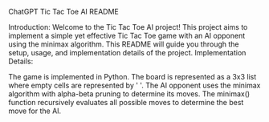 
ChatGPT
Tic Tac Toe AI README

Introduction:
Welcome to the Tic Tac Toe AI project! This project aims to implement a simple yet effective Tic Tac Toe game with an AI opponent using the minimax algorithm. This README will guide you through the setup, usage, and implementation details of the project.
Implementation Details:

The game is implemented in Python.
The board is represented as a 3x3 list where empty cells are represented by ' '.
The AI opponent uses the minimax algorithm with alpha-beta pruning to determine its moves.
The minimax() function recursively evaluates all possible moves to determine the best move for the AI.
